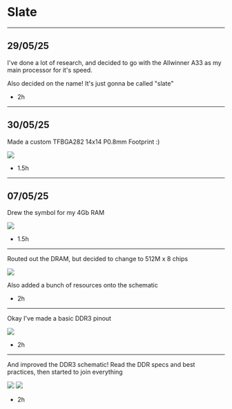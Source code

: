 # Slate

--------------

## 29/05/25

I've done a lot of research, and decided to go with the Allwinner A33 as my main processor for it's speed.

Also decided on the name! It's just gonna be called "slate"

- 2h

------------

## 30/05/25

Made a custom TFBGA282 14x14 P0.8mm Footprint :)

![](https://hc-cdn.hel1.your-objectstorage.com/s/v3/7b9d04a3cfe9d6de1e3a0cdb3db986a57b9bb1a4_image.png)

- 1.5h

------------

## 07/05/25

Drew the symbol for my 4Gb RAM

![](https://hc-cdn.hel1.your-objectstorage.com/s/v3/d5010d26e002011456041f3b9898d8e8d66e70e3_image.png)

- 1.5h

------------

Routed out the DRAM, but decided to change to 512M x 8 chips

![](https://hc-cdn.hel1.your-objectstorage.com/s/v3/0988b1ee39745d19310fa1232d401592c1cc1963_image.png)

Also added a bunch of resources onto the schematic

- 2h

------------

Okay I've made a basic DDR3 pinout

![](https://hc-cdn.hel1.your-objectstorage.com/s/v3/d8cfe600eee9b8fcc77698e568e3ea2d0cd7349c_image.png)

- 2h

------------

And improved the DDR3 schematic! Read the DDR specs and best practices, then started to join everything

![](https://hc-cdn.hel1.your-objectstorage.com/s/v3/598cfb174d6951e26859d8801beecae8bbb345f1_image.png)
![](https://hc-cdn.hel1.your-objectstorage.com/s/v3/eea80d9a8554f625565254c3be7f7b6c5ceb0776_image.png)

- 2h
